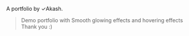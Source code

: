 A portfolio by ✓Akash.
> Demo portfolio with Smooth glowing effects and hovering effects Thank you :)
>      
